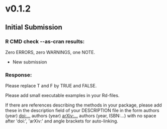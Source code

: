 # v0.1.2

## Initial Submission 

### R CMD check --as-cran results:

Zero ERRORS, zero WARNINGS, one NOTE.

* New submission 

### Response:

Please replace T and F by TRUE and FALSE.

Please add small executable examples in your Rd-files.

If there are references describing the methods in your package, please add these in the description field of your DESCRIPTION file in the form authors (year) <doi:...> authors (year) <arXiv:...> authors (year, ISBN:...) with no space after 'doi:', 'arXiv:' and angle brackets for auto-linking.

### 
